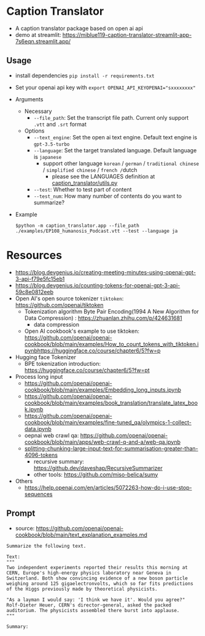 # Caption Translator

- A caption translator package based on open ai api
- demo at streamlit: https://miblue119-caption-translator-streamlit-app-7s6eqn.streamlit.app/

## Usage

- install dependencies `pip install -r requirements.txt`
- Set your openai api key with `export OPENAI_API_KEYOPENAI="sxxxxxxxx"`
- Arguments

  - Necessary
    - `--file_path`: Set the transcript file path. Current only support `.vtt` and `.srt` format
  - Options
    - `--text_engine`: Set the open ai text engine. Default text engine is `gpt-3.5-turbo`
    - `--language`: Set the target translated language. Default language is `japanese`
      - support  other language `korean` / `german` / `traditional chinese` / `simplified chinese` / `french /`dutch
        - please see the LANGUAGES definition at [caption_translator/utils.py](./caption_translator/utils.py)
    - `--test`: Whether to test part of content
    - `--test_num`: How many number of contents do you want to summarize?
- Example

  ```
  $python -m caption_translator.app --file_path ./examples/EP108_humanosis_Podcast.vtt --test --language ja
  ```

# Resources

- https://blog.devgenius.io/creating-meeting-minutes-using-openai-gpt-3-api-f79e5fc15eb1
- https://blog.devgenius.io/counting-tokens-for-openai-gpt-3-api-59c8e0812eeb
- Open AI's open source tokenizer `tiktoken`: https://github.com/openai/tiktoken
  - Tokenization algorithm Byte Pair Encoding(1994 A New Algorithm for Data Compression) : https://zhuanlan.zhihu.com/p/424631681
    - data compression
  - Open AI cookbook's example to use tiktoken: https://github.com/openai/openai-cookbook/blob/main/examples/How_to_count_tokens_with_tiktoken.ipynbhttps://huggingface.co/course/chapter6/5?fw=p
- Hugging face Tokenizer
  - BPE tokenization introduction: https://huggingface.co/course/chapter6/5?fw=pt
- Process long input
  - https://github.com/openai/openai-cookbook/blob/main/examples/Embedding_long_inputs.ipynb
  - https://github.com/openai/openai-cookbook/blob/main/examples/book_translation/translate_latex_book.ipynb
  - https://github.com/openai/openai-cookbook/blob/main/examples/fine-tuned_qa/olympics-1-collect-data.ipynb
  - oepnai web crawl qa: https://github.com/openai/openai-cookbook/blob/main/apps/web-crawl-q-and-a/web-qa.ipynb
  - [splitting-chunking-large-input-text-for-summarisation-greater-than-4096-tokens](https://community.openai.com/t/splitting-chunking-large-input-text-for-summarisation-greater-than-4096-tokens/18494/14)
    - recursive summary: https://github.dev/daveshap/RecursiveSummarizer
    - other tools: https://github.com/miso-belica/sumy
- Others
  - https://help.openai.com/en/articles/5072263-how-do-i-use-stop-sequences

## Prompt

- source: https://github.com/openai/openai-cookbook/blob/main/text_explanation_examples.md

```
Summarize the following text.

Text:
"""
Two independent experiments reported their results this morning at CERN, Europe's high-energy physics laboratory near Geneva in Switzerland. Both show convincing evidence of a new boson particle weighing around 125 gigaelectronvolts, which so far fits predictions of the Higgs previously made by theoretical physicists.

"As a layman I would say: 'I think we have it'. Would you agree?" Rolf-Dieter Heuer, CERN's director-general, asked the packed auditorium. The physicists assembled there burst into applause.
"""

Summary:
```
